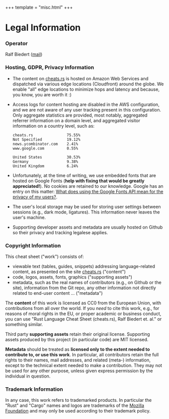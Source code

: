 +++
template = "misc.html"
+++


# Legal Information


### Operator

Ralf Biedert (<a href="mailto:admin@xr.io">mail</a>)



### Hosting, GDPR, Privacy Information

- The content on [cheats.rs](https://cheats.rs) is hosted on Amazon Web Services and dispatched via various edge locations (Cloudfront) around the globe. We enable "all" edge locations to minimize hops and latency and because, you know, you are worth it :)
- Access logs for content hosting are disabled in the AWS configuration, and we are not aware of any user tracking present in this configuration. Only aggregate statistics are provided, most notably, aggregated referrer information on a domain level, and aggregated visitor information on a country level, such as:

    ```
    cheats.rs               75.55%
    Not Specified           19.12%
    news.ycombinator.com    2.41%
    www.google.com          0.55%
    ```

    ```
    United States           30.53%
    Germany                 9.38%
    United Kingdom          6.24%
    ```

- Unfortunately, at the time of writing, we use embedded fonts that are hosted on Google Fonts (**help with fixing that would be greatly appreciated!**). No cookies are retained to our knowledge. Google has an entry on this matter: [What does using the Google Fonts API mean for the privacy of my users?](https://developers.google.com/fonts/faq).
- The user's local storage may be used for storing user settings between sessions (e.g., dark mode, ligatures). This information never leaves the user's machine.
- Supporting developer assets and metadata are usually hosted on Github so their privacy and tracking legalese applies.


### Copyright Information

This cheat sheet ("work") consists of:

- viewable text (tables, guides, snippets) addressing language-related content, as presented on the site [cheats.rs](https://cheats.rs) ("content")
- code, logos, assets, fonts, graphics ("supporting assets")
- metadata, such as the real names of contributors (e.g., on Github or the site), information from the Git repo, any other information not directly related to end-user content ... ("metadata")

The **content** of this work is licensed as CC0 from the European Union, with contributions from all over the world. If you _need_ to cite this work, e.g., for reasons of moral rights in the EU, or proper academic or business conduct, you can use "Rust Language Cheat Sheet (cheats.rs), Ralf Biedert et. al." or something similar.

Third party **supporting assets** retain their original license. Supporting assets produced by this project (in particular code) are MIT licensed.

**Metadata** should be treated as **licensed only to the extent needed to contribute to, or use this work**. In particular, all contributors retain the full rights to their names, mail addresses, and related (meta-) information, except to the technical extent needed to make a contribution. They may not be used for any other purpose, unless given express permission by the individual in question.


### Trademark Information

In any case, this work refers to trademarked products. In particular the "Rust" and "Cargo" names and logos are trademarks of the [Mozilla Foundation](https://foundation.mozilla.org/) and may only be used according to their trademark policy.



<br/><br/><br/>
